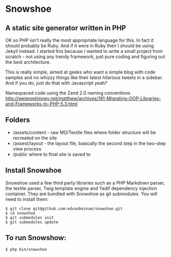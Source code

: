 # Snowshoe

## A static site generator written in PHP

OK so PHP isn't really the most appropriate language for this. In fact it should probably be Ruby. And if it were in Ruby
then I should be using Jekyll instead. I started this because I wanted to write a small project from scratch - not using
any trendy framework, just pure coding and figuring out the best architecture.

This is really simple, aimed at geeks who want a simple blog with code samples and no whizzy things like their latest
hilarious tweets in a sidebar. And if you do, just do that with Javascript yeah?

Namespaced code using the Zend 2.0 naming conventions
http://weierophinney.net/matthew/archives/181-Migrating-OOP-Libraries-and-Frameworks-to-PHP-5.3.html

## Folders

* /assets/content - raw MD/Textile files where folder structure will be recreated on the site
* /assest/layout - the layout file, basically the second step in the two-step view process
* /public where to final site is saved to

## Install Snowshoe

Snowshoe used a few third party libraries such as a PHP Markdown parser, the textile parser, Twig template engine and Yadif dependency injection container. They are bundled with Snowshoe as git submodules. You will need to install them:

    $ git clone git@github.com:edvanbeinum/snowshoe.git
    $ cd snowshoe
    $ git submodules init
    $ git submodules update


## To run Snowshow:

    $ php bin/snowshoe
